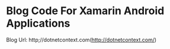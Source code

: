 # Blog Code For Xamarin Android Applications

Blog Url: http;//dotnetcontext.com(http://dotnetcontext.com/)
